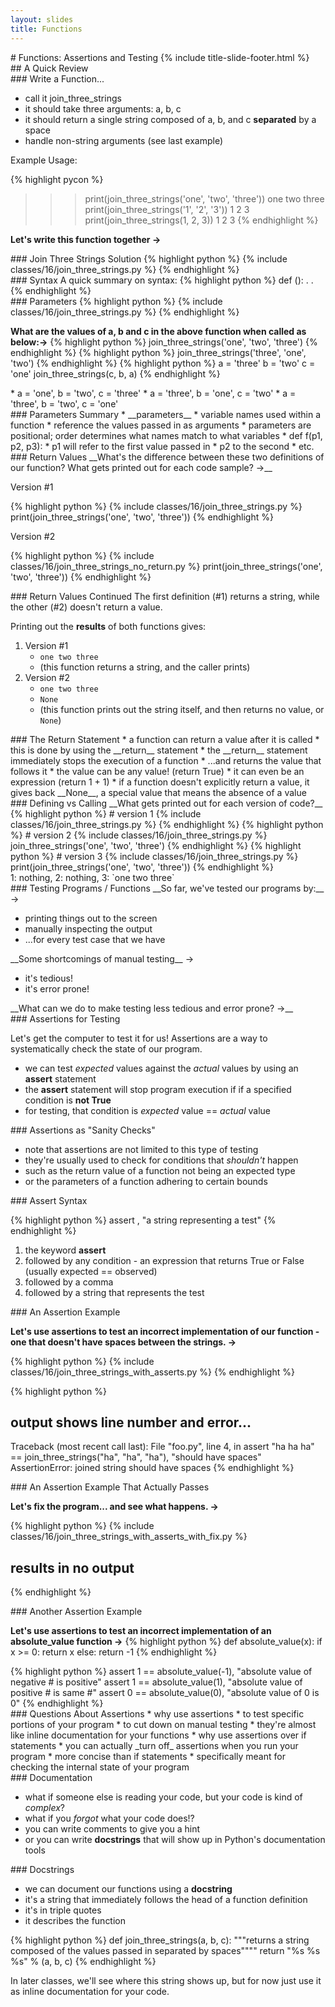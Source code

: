 ```yaml
---
layout: slides
title: Functions 
---
```

<section markdown="block" class="title-slide">
# Functions: Assertions and Testing
{% include title-slide-footer.html %}
</section>

<section markdown="block">
## A Quick Review
</section>

<section markdown="block">
### Write a Function... 

* call it join_three_strings
* it should take three arguments: a, b, c
* it should return a single string composed of a, b, and c __separated__ by a space
* handle non-string arguments (see last example)

Example Usage:

{% highlight pycon %}
>>> print(join_three_strings('one', 'two', 'three'))
one two three
>>> print(join_three_strings('1', '2', '3'))
1 2 3
>>> print(join_three_strings(1, 2, 3))
1 2 3
{% endhighlight %}

__Let's write this function together &rarr;__
</section>

<section markdown="block">
### Join Three Strings Solution
{% highlight python %}
{% include classes/16/join_three_strings.py %}
{% endhighlight %}
</section>

<section markdown="block">
### Syntax
A quick summary on syntax:
{% highlight python %}
def <function_name>(<zero_or_more_parameters>):
	<statement #1>
	<statement #2>
	.
	.
	<etc.>
{% endhighlight %}
</section>

<section markdown="block">
### Parameters
{% highlight python %}
{% include classes/16/join_three_strings.py %}
{% endhighlight %}

__What are the values of a, b and c in the above function when called as below:&rarr;__
{% highlight python %}
join_three_strings('one', 'two', 'three')
{% endhighlight %}
{% highlight python %}
join_three_strings('three', 'one', 'two')
{% endhighlight %}
{% highlight python %}
a = 'three'
b = 'two'
c = 'one'
join_three_strings(c, b, a)
{% endhighlight %}

<div class="incremental" markdown="block">
* a = 'one', b = 'two', c = 'three'
* a = 'three', b = 'one', c = 'two'
* a = 'three', b = 'two', c = 'one'
</div>
</section>

<section markdown="block">
### Parameters Summary
* __parameters__ 
	* variable names used within a function 
	* reference the values passed in as arguments
* parameters are positional; order determines what names match to what variables
	* def f(p1, p2, p3):
	* p1 will refer to the first value passed in
	* p2 to the second
	* etc.
</section>

<section markdown="block">
### Return Values
__What's the difference between these two definitions of our function?  What gets printed out for each code sample? &rarr;__

Version #1

{% highlight python %}
{% include classes/16/join_three_strings.py %}
print(join_three_strings('one', 'two', 'three'))
{% endhighlight %}

Version #2

{% highlight python %}
{% include classes/16/join_three_strings_no_return.py %}
print(join_three_strings('one', 'two', 'three'))
{% endhighlight %}
</section>

<section markdown="block">
### Return Values Continued
The first definition (#1) returns a string, while the other (#2) doesn't return a value.  

Printing out the __results__ of both functions gives:

1. Version #1
    * <code class="inline">one two three</code>
    * (this function returns a string, and the caller prints)
2. Version #2
    * <code class="inline">one two three</code>
    * <code class="inline">None</code>
    * (this function prints out the string itself, and then returns no value, or `None`)
</section>

<section markdown="block">
### The Return Statement
* a function can return a value after it is called
* this is done by using the __return__ statement
* the __return__ statement immediately stops the execution of a function
* ...and returns the value that follows it 
	* the value can be any value! (return True)
	* it can even be an expression (return 1 + 1)
* if a function doesn't explicitly return a value, it gives back __None__, a special value that means the absence of a value
</section>

<section markdown="block">
### Defining vs Calling 
__What gets printed out for each version of code?__
{% highlight python %}
# version 1
{% include classes/16/join_three_strings.py %}
{% endhighlight %}
{% highlight python %}
# version 2
{% include classes/16/join_three_strings.py %}
join_three_strings('one', 'two', 'three')
{% endhighlight %}
{% highlight python %}
# version 3
{% include classes/16/join_three_strings.py %}
print(join_three_strings('one', 'two', 'three'))
{% endhighlight %}
<div class="incremental" markdown="block">
1: nothing, 2: nothing, 3: `one two three`
</div>
</section>

<section markdown="block">
### Testing Programs / Functions
__So far, we've tested our programs by:__ &rarr;

<div class="incremental" markdown="block">

* printing things out to the screen
* manually inspecting the output
* ...for every test case that we have
</div>

<div class="incremental" markdown="block">
__Some shortcomings of manual testing__ &rarr;
</div>

<div class="incremental" markdown="block">

* it's tedious!
* it's error prone!
</div>

<div class="incremental" markdown="block">
__What can we do to make testing less tedious and error prone? &rarr;__
</div>
</section>

<section markdown="block">
### Assertions for Testing

Let's get the computer to test it for us!  Assertions are a way to systematically check the state of our program.

* we can test _expected_ values against the _actual_ values by using an __assert__ statement
* the __assert__ statement will stop program execution if if a specified condition is __not True__
* for testing, that condition is _expected_ value == _actual_ value
</section>

<section markdown="block">
### Assertions as "Sanity Checks"

* note that assertions are not limited to this type of testing
* they're usually used to check for conditions that _shouldn't_ happen 
* such as the return value of a function not being an expected type
* or the parameters of a function adhering to certain bounds
</section>

<section markdown="block">
### Assert Syntax

{% highlight python %}
assert <some condition>, "a string representing a test"
{% endhighlight %}

1. the keyword __assert__
2. followed by any condition - an expression that returns True or False (usually expected == observed)
3. followed by a comma
4. followed by a string that represents the test 
</section>

<section markdown="block">
### An Assertion Example

__Let's use assertions to test an incorrect implementation of our function - one that doesn't have spaces between the strings. &rarr;__

<div class="incremental" markdown="block">
{% highlight python %}
{% include classes/16/join_three_strings_with_asserts.py %}
{% endhighlight %}

{% highlight python %}
# output shows line number and error...
Traceback (most recent call last):
  File "foo.py", line 4, in <module>
    assert "ha ha ha" == join_three_strings("ha", "ha", "ha"), "should have spaces"
AssertionError: joined string should have spaces
{% endhighlight %}
</div>
</section>

<section markdown="block">
### An Assertion Example That Actually Passes

__Let's fix the program... and see what happens. &rarr;__

{% highlight python %}
{% include classes/16/join_three_strings_with_asserts_with_fix.py %}
# results in no output
{% endhighlight %}
</section>

<section markdown="block">
### Another Assertion Example

__Let's use assertions to test an incorrect implementation of an absolute_value function &rarr;__
{% highlight python %}
def absolute_value(x):
	if x >= 0:
		return x
	else:
		return -1
{% endhighlight %}
<div class="incremental" markdown="block">
{% highlight python %}
assert 1 == absolute_value(-1), "absolute value of negative # is positive"
assert 1 == absolute_value(1), "absolute value of positive # is same #"
assert 0 == absolute_value(0), "absolute value of 0 is 0"
{% endhighlight %}

</div>
</section>

<section markdown="block">
### Questions About Assertions
* why use assertions
	* to test specific portions of your program
	* to cut down on manual testing
	* they're almost like inline documentation for your functions
* why use assertions over if statements
	* you can actually _turn off_ assertions when you run your program
	* more concise than if statements
	* specifically meant for checking the internal state of your program
</section>

<section markdown="block">
### Documentation

* what if someone else is reading your code, but your code is kind of _complex_?
* what if you _forgot_ what your code does!?
* you can write comments to give you a hint
* or you can write __docstrings__ that will show up in Python's documentation tools
</section>

<section markdown="block">
### Docstrings

* we can document our functions using a __docstring__ 
* it's a string that immediately follows the head of a function definition
* it's in triple quotes
* it describes the function

{% highlight python %}
def join_three_strings(a, b, c):
	"""returns a string composed of the values passed in separated by spaces""""
	return "%s %s %s" % (a, b, c)
{% endhighlight %}

In later classes, we'll see where this string shows up, but for now just use it as inline documentation for your code.
</section>
